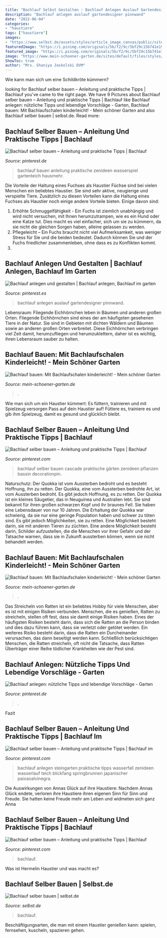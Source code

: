 ```yaml
---
title: "Bachlauf Selbst Gestalten : Bachlauf Anlegen Auslauf Gartendesigner Pinnwand"
description: "Bachlauf anlegen auslauf gartendesigner pinnwand"
date: "2022-06-04"
categories:
- "haustiere"
tags: ["haustiere"]
images:
- "https://www.selbst.de/assets/styles/article_image_canvas/public/sites/default/files/pictures/import/bauanleitungen/0003000/3840_485.jpg?itok=p6S_rvv6"
featuredImage: "https://i.pinimg.com/originals/5b/f2/9c/5bf29c15b741e1969fef3f1f5926e157.jpg"
featured_image: "https://i.pinimg.com/originals/5b/f2/9c/5bf29c15b741e1969fef3f1f5926e157.jpg"
image: "https://www.mein-schoener-garten.de/sites/default/files/styles/inline_scaled_s/public/bachlaufschalen-zusammensetzen-bachlaufschalen_anw3_erweiterbar_heissner.jpg?itok=xxmRm-my"
ShowToc: true
author: "Mrs. Shaniya Jaskolski DVM"
---
```



Wie kann man sich um eine Schildkröte kümmern?

	

		
looking for Bachlauf selber bauen – Anleitung und praktische Tipps | Bachlauf you've came to the right page. We have 9 Pictures about Bachlauf selber bauen – Anleitung und praktische Tipps | Bachlauf like Bachlauf anlegen: nützliche Tipps und lebendige Vorschläge - Garten, Bachlauf bauen: Mit Bachlaufschalen kinderleicht! - Mein schöner Garten and also Bachlauf selber bauen | selbst.de. Read more:
		
    
## Bachlauf Selber Bauen – Anleitung Und Praktische Tipps | Bachlauf

<img loading=lazy src="https://i.pinimg.com/736x/cb/0b/cf/cb0bcf6e823d05b6bcbf1edb1864fab1.jpg" onerror="this.onerror=null;this.src='https://tse3.mm.bing.net/th?id=OIP.XlIwC3zm6sO8isXuW0mtAwHaFj&amp;pid=15.1';" alt="Bachlauf selber bauen – Anleitung und praktische Tipps | Bachlauf">

_Source: pinterest.de_

>bachlauf bauen anleitung praktische zenideen wasserspiel gartenteich hausmehr. 

	

Die Vorteile der Haltung eines Fuchses als Haustier
Füchse sind bei vielen Menschen ein beliebtes Haustier. Sie sind sehr aktive, neugierige und verspielte Tiere. Zusätzlich zu diesen Vorteilen kann die Haltung eines Fuchses als Haustier noch einige andere Vorteile bieten. Einige davon sind:
1. Erhöhte Schmuggelfähigkeit - Ein Fuchs ist ziemlich unabhängig und wird nicht versuchen, mit Ihnen herumzutrampen, wie es ein Hund oder eine Katze tut. Dies macht es viel einfacher, sich um sie zu kümmern, da sie nicht die gleichen Sorgen haben, alleine gelassen zu werden.
2. Pflegeleicht – Ein Fuchs braucht nicht viel Aufmerksamkeit, was weniger Stress für Sie und die beiden bedeutet. Dadurch können Sie und der Fuchs friedlicher zusammenleben, ohne dass es zu Konflikten kommt.
3.

    
## Bachlauf Anlegen Und Gestalten | Bachlauf Anlegen, Bachlauf Im Garten

<img loading=lazy src="https://i.pinimg.com/originals/5b/f2/9c/5bf29c15b741e1969fef3f1f5926e157.jpg" onerror="this.onerror=null;this.src='https://tse1.mm.bing.net/th?id=OIP.5JvYaNYcPXAVEREXXQQqWgHaE8&amp;pid=15.1';" alt="Bachlauf anlegen und gestalten | Bachlauf anlegen, Bachlauf im garten">

_Source: pinterest.es_

>bachlauf anlegen auslauf gartendesigner pinnwand. 

	

Lebensraum: Fliegende Eichhörnchen leben in Bäumen und anderen großen Orten.
Fliegende Eichhörnchen sind eines der am häufigsten gesehenen Tiere in der Natur. Sie sind in Gebieten mit dichten Wäldern und Bäumen sowie an anderen großen Orten verbreitet. Diese Eichhörnchen verbringen viel Zeit damit, herumzufliegen und herumzuklettern, daher ist es wichtig, ihren Lebensraum sauber zu halten.

    
## Bachlauf Bauen: Mit Bachlaufschalen Kinderleicht! - Mein Schöner Garten

<img loading=lazy src="https://www.mein-schoener-garten.de/sites/default/files/styles/inline_scaled_s/public/bachlaufschalen-zusammensetzen-bachlaufschalen_anw3_erweiterbar_heissner.jpg?itok=xxmRm-my" onerror="this.onerror=null;this.src='https://tse4.mm.bing.net/th?id=OIP.ZOSnod_kJbVg0wpwFc7bnAHaEi&amp;pid=15.1';" alt="Bachlauf bauen: Mit Bachlaufschalen kinderleicht! - Mein schöner Garten">

_Source: mein-schoener-garten.de_

>. 

	

Wie man sich um ein Haustier kümmert: Es füttern, trainieren und mit Spielzeug versorgen
Pass auf dein Haustier auf! Füttere es, trainiere es und gib ihm Spielzeug, damit es gesund und glücklich bleibt.

    
## Bachlauf Selber Bauen – Anleitung Und Praktische Tipps | Bachlauf

<img loading=lazy src="https://i.pinimg.com/736x/df/b6/3c/dfb63c3bdd7b233a9e1454b97aee9e80.jpg" onerror="this.onerror=null;this.src='https://tse4.mm.bing.net/th?id=OIP.cmAXtDSNF5VdMcXpOMxaRAHaLH&amp;pid=15.1';" alt="Bachlauf selber bauen – Anleitung und praktische Tipps | Bachlauf">

_Source: pinterest.com_

>bachlauf selber bauen cascade praktische gärten zenideen pflanzen bassin decorationpin. 

	

Naturschutz: Der Quokka ist vom Aussterben bedroht und es besteht Hoffnung, ihn zu retten.
Der Quokka, eine vom Aussterben bedrohte Art, ist vom Aussterben bedroht. Es gibt jedoch Hoffnung, es zu retten. Der Quokka ist ein kleines Säugetier, das in Neuguinea und Australien lebt. Sie sind bekannt für ihren großen schwarzen Kopf und ihr braunes Fell. Sie haben eine Lebensdauer von nur 10 Jahren. Die Erhaltung der Quokka war schwierig, da sie nur eine geringe Population haben und schwer zu töten sind. Es gibt jedoch Möglichkeiten, sie zu retten. Eine Möglichkeit besteht darin, sie mit anderen Tieren zu züchten. Eine andere Möglichkeit besteht darin, Schilder aufzustellen, die die Menschen vor ihrer Gefahr und der Tatsache warnen, dass sie in Zukunft aussterben können, wenn sie nicht behandelt werden.

    
## Bachlauf Bauen: Mit Bachlaufschalen Kinderleicht! - Mein Schöner Garten

<img loading=lazy src="https://www.mein-schoener-garten.de/sites/default/files/styles/og_image/public/bachlauf-selbst-bauen-bachlaufschalen-12207781-strauss.jpg?h=c029297a&amp;itok=gi3_dhqP" onerror="this.onerror=null;this.src='https://tse3.mm.bing.net/th?id=OIP.Oee-ZhXDUo74X_IyubizCAHaD4&amp;pid=15.1';" alt="Bachlauf bauen: Mit Bachlaufschalen kinderleicht! - Mein schöner Garten">

_Source: mein-schoener-garten.de_

>. 

	

Das Streicheln von Ratten ist ein beliebtes Hobby für viele Menschen, aber es ist mit einigen Risiken verbunden.
Menschen, die es genießen, Ratten zu streicheln, stellen oft fest, dass sie damit einige Risiken haben. Eines der häufigsten Risiken besteht darin, dass sich die Ratten an die Person binden und dies dazu führen kann, dass sie verletzt oder getötet werden. Ein weiteres Risiko besteht darin, dass die Ratten ein Durcheinander verursachen, das dann beseitigt werden kann. Schließlich berücksichtigen Menschen, die Ratten streicheln, oft nicht die Tatsache, dass Ratten Überträger einer Reihe tödlicher Krankheiten wie der Pest sind.

    
## Bachlauf Anlegen: Nützliche Tipps Und Lebendige Vorschläge - Garten

<img loading=lazy src="https://i.pinimg.com/originals/22/fa/b2/22fab26b5d54e7fb565a4e49f849eae9.jpg" onerror="this.onerror=null;this.src='https://tse4.mm.bing.net/th?id=OIP.JtmSaeG1PSakniI0S9NahgHaFk&amp;pid=15.1';" alt="Bachlauf anlegen: nützliche Tipps und lebendige Vorschläge - Garten">

_Source: pinterest.de_

>. 

	

Fazit

    
## Bachlauf Selber Bauen – Anleitung Und Praktische Tipps | Bachlauf Im

<img loading=lazy src="https://i.pinimg.com/736x/d5/22/eb/d522eba39066272a3f7a4c630d42e4a2.jpg" onerror="this.onerror=null;this.src='https://tse2.mm.bing.net/th?id=OIP.ynFKj0_pal7q7GJrFHtuswHaFi&amp;pid=15.1';" alt="Bachlauf selber bauen – Anleitung und praktische Tipps | Bachlauf im">

_Source: pinterest.com_

>bachlauf anlegen steingarten praktische tipps wasserfall zenideen wasserlauf teich blickfang springbrunnen japanischer paixaoalvinegra. 

	

Die Auswirkungen von Annas Glück auf ihre Haustiere: Nachdem Annas Glück endete, verloren ihre Haustiere ihren eigenen Sinn für Sinn und Freude. Sie hatten keine Freude mehr am Leben und widmeten sich ganz Anna

    
## Bachlauf Selber Bauen – Anleitung Und Praktische Tipps | Bachlauf

<img loading=lazy src="https://i.pinimg.com/originals/61/f3/b4/61f3b4087b7b9a78e228380e58eaf86c.jpg" onerror="this.onerror=null;this.src='https://tse3.mm.bing.net/th?id=OIP.SDhY1AHOU47lpbG4qzkGxgAAAA&amp;pid=15.1';" alt="Bachlauf selber bauen – Anleitung und praktische Tipps | Bachlauf">

_Source: pinterest.com_

>bachlauf. 

	

Was ist Hermelin Haustier und was macht es?

    
## Bachlauf Selber Bauen | Selbst.de

<img loading=lazy src="https://www.selbst.de/assets/styles/article_image_canvas/public/sites/default/files/pictures/import/bauanleitungen/0003000/3840_485.jpg?itok=p6S_rvv6" onerror="this.onerror=null;this.src='https://tse1.mm.bing.net/th?id=OIP.-5XhEZ4SXjI9MALdWvDq_gHaHP&amp;pid=15.1';" alt="Bachlauf selber bauen | selbst.de">

_Source: selbst.de_

>bachlauf. 

	

Beschäftigungsarten, die man mit einem Haustier genießen kann: spielen, fernsehen, kuscheln, spazieren gehen.

